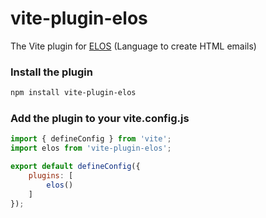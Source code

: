 # vite-plugin-elos
The Vite plugin for [ELOS](https://github.com/elos-lang/elos) (Language to create HTML emails)

### Install the plugin
```bash
npm install vite-plugin-elos
```

### Add the plugin to your vite.config.js
```js
import { defineConfig } from 'vite';
import elos from 'vite-plugin-elos';

export default defineConfig({
    plugins: [
        elos()
    ]
});
```